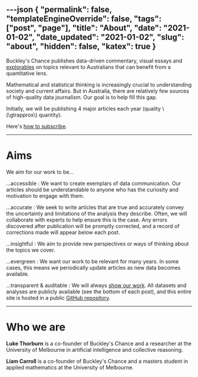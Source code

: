---json
{
	"permalink": false,
	"templateEngineOverride": false,
	"tags": ["post", "page"],
	"title": "About",
	"date": "2021-01-02",
	"date_updated": "2021-01-02",
	"slug": "about",
	"hidden": false,
	"katex": true
}
---

Buckley's Chance publishes data-driven commentary, visual essays and [explorables](https://en.wikipedia.org/wiki/Explorable_explanation) on topics relevant to Australians that can benefit from a quantitative lens.

Mathematical and statistical thinking is increasingly crucial to understanding society and current affairs. But in Australia, there are relatively few sources of high-quality data journalism. Our goal is to help fill this gap.

Initially, we will be publishing 4 major articles each year (quality \\(\gtrapprox\\) quantity).

Here's [how to subscribe](/subscribe/).

---

# Aims

We aim for our work to be...

...accessible
: We want to create exemplars of data communication. Our articles should be understandable to anyone who has the curiosity and motivation to engage with them.

...accurate
: We seek to write articles that are true and accurately convey the uncertainty and limitations of the analysis they describe. Often, we will collaborate with experts to help ensure this is the case. Any errors discovered after publication will be promptly corrected, and a record of corrections made will appear below each post.

...insightful
: We aim to provide new perspectives or ways of thinking about the topics we cover.

...evergreen
: We want our work to be relevant for many years. In some cases, this means we periodically update articles as new data becomes available.

...transparent & auditable
: We will always [show our work](https://pressthink.org/2017/12/show-work-new-terms-trust-journalism/). All datasets and analyses are publicly available (see the bottom of each post), and this entire site is hosted in a public [GitHub repository](https://github.com/buckleys-chance/buckleys.pub).

---

# Who we are

<!--<div class="fig side-1">
	<img src="/img/luke.jpg" />
</div>-->

**Luke Thorburn** is a co-founder of Buckley's Chance and a researcher at the University of Melbourne in artificial intelligence and collective reasoning. [<i class="fad fa-home"></i>](https://lukethorburn.com/)&nbsp;[<i class="fab fa-twitter"></i>](https://twitter.com/lcthorburn)&nbsp;[<i class="fad fa-envelope"></i>](mailto:luke@buckleys.pub)

<!--<div class="fig side-1">
	<img src="/img/luke.jpg" />
</div>-->

**Liam Carroll** is a co-founder of Buckley's Chance and a masters student in applied mathematics at the University of Melbourne. [<i class="fad fa-envelope"></i>](mailto:liam@buckleys.pub)